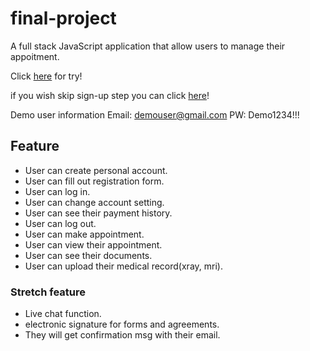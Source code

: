 # final-project

A full stack JavaScript application that allow users to manage their appoitment.

Click [here](https://appointment-app.herokuapp.com/) for try!

if you wish skip sign-up step you can click [here](https://appointment-app.herokuapp.com/#signInDemo)!


Demo user information
Email: demouser@gmail.com
PW: Demo1234!!!

## Feature

- User can create personal account.	
- User can fill out registration form.
- User can log in.	
- User can change account setting.
- User can see their payment history.	
- User can log out.	
- User can make appointment.	
- User can view their appointment.	
- User can see their documents.	
- User can upload their medical record(xray, mri).	

### Stretch feature
- Live chat function.
- electronic signature for forms and agreements.
- They will get confirmation msg with their email.


